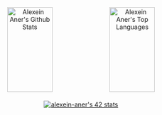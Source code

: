 <div align="center">
	<a width="100%"> 
	<a href="https://github.com/alexein-aner"><img alt="Alexein Aner's Github Stats" src="https://denvercoder1-github-readme-stats.vercel.app/api?username=alexein-aner&show_icons=true&include_all_commits=true&theme=react&bg_color=0D1117&title_color=fff&icon_color=79ff97&hide_border=true" height="192" width="45%"/></a>
	<a href="https://github.com/alexein-aner"><img alt="Alexein Aner's Top Languages" src="https://denvercoder1-github-readme-stats.vercel.app/api/top-langs/?username=alexein-aner&langs_count=8&layout=compact&theme=react&bg_color=0D1117&title_color=fff&icon_color=79ff97&hide_border=true&hide_progress=true" height="192px" width="45%"/></a>
	</a>
</div>

<br>
<div align=center>
	<a href="https://github.com/oakoudad/badge42"><img src="https://badge.mediaplus.ma/darkblue/knieve-l?1337Badge=off&UM6P=off" alt="alexein-aner's 42 stats" /></a>
</div>
